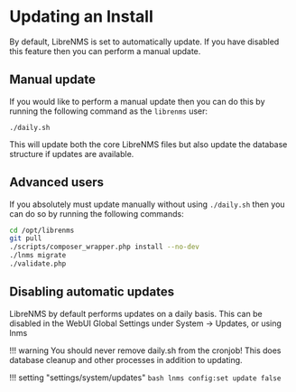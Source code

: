 # Updating an Install

By default, LibreNMS is set to automatically update. If you have
disabled this feature then you can perform a manual update.

## Manual update

If you would like to perform a manual update then you can do this by
running the following command as the `librenms` user:

`./daily.sh`

This will update both the core LibreNMS files but also update the database
structure if updates are available.

## Advanced users

If you absolutely must update manually without using `./daily.sh` then
you can do so by running the following commands:

```bash
cd /opt/librenms
git pull
./scripts/composer_wrapper.php install --no-dev
./lnms migrate
./validate.php
```

## Disabling automatic updates

LibreNMS by default performs updates on a daily basis.
This can be disabled in the WebUI Global Settings under System -> Updates, or using lnms

!!! warning
    You should never remove daily.sh from the cronjob!
    This does database cleanup and other processes in addition to updating.

!!! setting "settings/system/updates"
    ```bash
    lnms config:set update false
    ```
